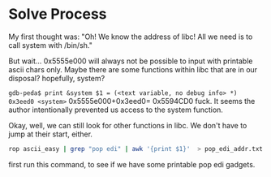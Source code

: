 

# Solve Process


My first thought was: "Oh! We know the address of libc! All we need is to call system with /bin/sh."

But wait... 0x5555e000 will always not be possible to input with printable ascii chars only. Maybe there are some functions within libc that are in our disposal? hopefully, system?


`gdb-peda$ print &system
$1 = (<text variable, no debug info> *) 0x3eed0 <system>`
 0x5555e000+0x3eed0= 0x5594CD0 fuck. It seems the author intentionally prevented us access to the system function.

Okay, well, we can still look for other functions in libc. We don't have to jump at their start, either.

```bash
rop ascii_easy | grep "pop edi" | awk '{print $1}'  > pop_edi_addr.txt
```
first run this command, to see if we have some printable pop edi gadgets. 



